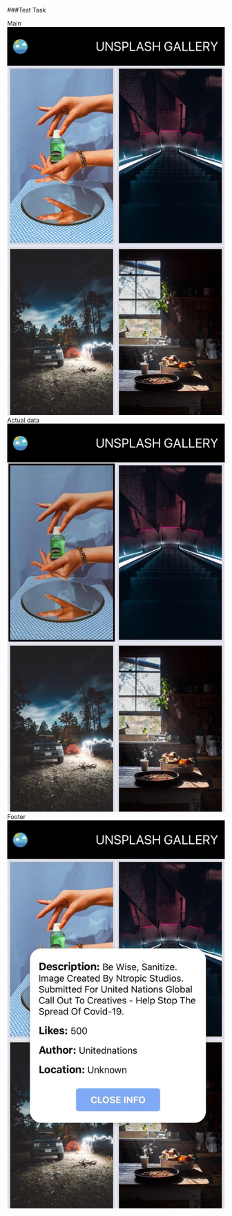 ###Test Task

 Main
![alt text](screenshots/gallery.jpg "Main page with converter")
Actual data
![alt text](screenshots/onPress.jpg "Page with actual data")
Footer
![alt text](screenshots/modal.jpg "Footer of site")


